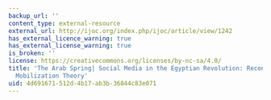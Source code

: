 ```yaml
---
backup_url: ''
content_type: external-resource
external_url: http://ijoc.org/index.php/ijoc/article/view/1242
has_external_licence_warning: true
has_external_license_warning: true
is_broken: ''
license: https://creativecommons.org/licenses/by-nc-sa/4.0/
title: 'The Arab Spring| Social Media in the Egyptian Revolution: Reconsidering Resource
  Mobilization Theory'
uid: 4d691671-512d-4b17-ab3b-36844c83e071
---
```

